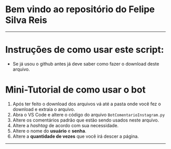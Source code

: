 # Bem vindo ao repositório do Felipe Silva Reis

---

# Instruções de como usar este script:

 - Se já usou o github antes já deve saber como fazer o download deste arquivo.

# Mini-Tutorial de como usar o bot

1. Após ter feito o download dos arquivos vá até a pasta onde você fez o download e extraia o arquivo.
2. Abra o VS Code e altere o código do arquivo `BotComentarioInstagram.py` 
3. Altere os comentários padrão que estão sendo usados neste arquivo.
4. Altere a *hashtag* de acordo com sua necessidade.
5. Altere o nome do **usuário** e **senha**.
6. Altere a **quantidade de vezes** que você irá descer a página.

---
